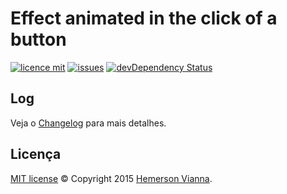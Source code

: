 # Effect animated in the click of a button

[![licence mit](https://img.shields.io/badge/license-MIT-blue.svg)](https://github.com/resource-solutions/resource-click-animated/blob/master/LICENSE.md)
[![issues](https://img.shields.io/github/issues/resource-solutions/resource-click-animated.svg)](https://github.com/resource-solutions/resource-click-animated/issues)
[![devDependency Status](https://david-dm.org/resource-solutions/resource-click-animated/dev-status.svg)](https://david-dm.org/resource-solutions/resource-click-animated#info=devDependencies)

## Log

Veja o [Changelog](CHANGELOG.md) para mais detalhes.

## Licença

[MIT license](LICENSE.md) © Copyright 2015 [Hemerson Vianna](http://hemersonvianna.io).